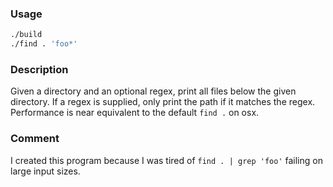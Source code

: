 ### Usage
```bash
./build
./find . 'foo*'
```
### Description
Given a directory and an optional regex, print all files below the given
directory. If a regex is supplied, only print the path if it matches the regex.
Performance is near equivalent to the default `find .` on osx.

### Comment
I created this program because I was tired of `find . | grep 'foo'` failing on
large input sizes.

